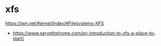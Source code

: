 # xfs
https://lwn.net/Kernel/Index/#Filesystems-XFS
  - https://www.servethehome.com/an-introduction-to-zfs-a-place-to-start/
